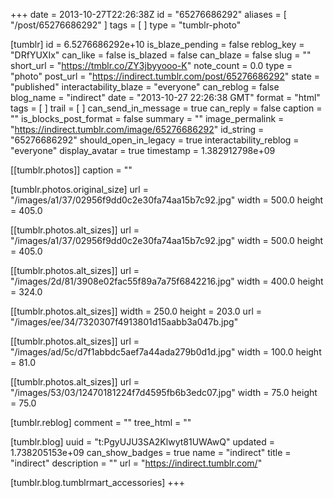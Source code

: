+++
date = 2013-10-27T22:26:38Z
id = "65276686292"
aliases = [ "/post/65276686292" ]
tags = [ ]
type = "tumblr-photo"

[tumblr]
id = 6.5276686292e+10
is_blaze_pending = false
reblog_key = "DRfYUXIx"
can_like = false
is_blazed = false
can_blaze = false
slug = ""
short_url = "https://tmblr.co/ZY3jbyyooo-K"
note_count = 0.0
type = "photo"
post_url = "https://indirect.tumblr.com/post/65276686292"
state = "published"
interactability_blaze = "everyone"
can_reblog = false
blog_name = "indirect"
date = "2013-10-27 22:26:38 GMT"
format = "html"
tags = [ ]
trail = [ ]
can_send_in_message = true
can_reply = false
caption = ""
is_blocks_post_format = false
summary = ""
image_permalink = "https://indirect.tumblr.com/image/65276686292"
id_string = "65276686292"
should_open_in_legacy = true
interactability_reblog = "everyone"
display_avatar = true
timestamp = 1.382912798e+09

[[tumblr.photos]]
caption = ""

[tumblr.photos.original_size]
url = "/images/a1/37/02956f9dd0c2e30fa74aa15b7c92.jpg"
width = 500.0
height = 405.0

[[tumblr.photos.alt_sizes]]
url = "/images/a1/37/02956f9dd0c2e30fa74aa15b7c92.jpg"
width = 500.0
height = 405.0

[[tumblr.photos.alt_sizes]]
url = "/images/2d/81/3908e02fac55f89a7a75f6842216.jpg"
width = 400.0
height = 324.0

[[tumblr.photos.alt_sizes]]
width = 250.0
height = 203.0
url = "/images/ee/34/7320307f4913801d15aabb3a047b.jpg"

[[tumblr.photos.alt_sizes]]
url = "/images/ad/5c/d7f1abbdc5aef7a44ada279b0d1d.jpg"
width = 100.0
height = 81.0

[[tumblr.photos.alt_sizes]]
url = "/images/53/03/12470181224f7d4595fb6b3edc07.jpg"
width = 75.0
height = 75.0

[tumblr.reblog]
comment = ""
tree_html = ""

[tumblr.blog]
uuid = "t:PgyUJU3SA2Klwyt81UWAwQ"
updated = 1.738205153e+09
can_show_badges = true
name = "indirect"
title = "indirect"
description = ""
url = "https://indirect.tumblr.com/"

[tumblr.blog.tumblrmart_accessories]
+++
